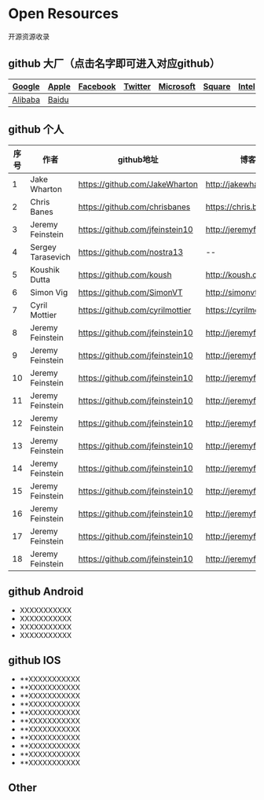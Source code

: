 ﻿# Open Resources

  开源资源收录

## github 大厂（点击名字即可进入对应github）

| [Google](https://github.com/google) | [Apple](https://github.com/apple) | [Facebook](https://github.com/facebook)  |[Twitter](https://github.com/twitter)    | [Microsoft](https://github.com/microsoft)          |  [Square](https://github.com/square)   |   [Intel](https://github.com/intel)      |      [IBM](https://github.com/ibm)          |       [Tencent](https://github.com/tencent)     |
| ----| ---------------------------------------- | ------------------- | ---------------- |---------------- |---------------- |---------------- |---------------- |---------------- |
| [Alibaba](https://github.com/alibaba) | [Baidu](https://github.com/baidu) |  |  |  |


## github 个人

| 序号 | 作者                                      | github地址                |博客地址               | 描述               |
| ----| ---------------------------------------- | ------------------- | ---------------- |---------------- |
| 1 | Jake Wharton | https://github.com/JakeWharton | http://jakewharton.com/ |For Android|
| 2 | Chris Banes | https://github.com/chrisbanes | https://chris.banes.me/ | -- |
| 3 | Jeremy Feinstein | https://github.com/jfeinstein10 | http://jeremyfeinstein.com/ | -- |
| 4 | Sergey Tarasevich | https://github.com/nostra13 | -- | -- |
| 5 | Koushik Dutta | https://github.com/koush | http://koush.com/ | -- |
| 6 | Simon Vig  | https://github.com/SimonVT | http://simonvt.net/ | -- |
| 7 | Cyril Mottier | https://github.com/cyrilmottier | https://cyrilmottier.com/ | -- |
| 8 | Jeremy Feinstein | https://github.com/jfeinstein10 | http://jeremyfeinstein.com/ | -- |
| 9 | Jeremy Feinstein | https://github.com/jfeinstein10 | http://jeremyfeinstein.com/ | -- |
| 10 | Jeremy Feinstein | https://github.com/jfeinstein10 | http://jeremyfeinstein.com/ | -- |
| 11 | Jeremy Feinstein | https://github.com/jfeinstein10 | http://jeremyfeinstein.com/ | -- |
| 12 | Jeremy Feinstein | https://github.com/jfeinstein10 | http://jeremyfeinstein.com/ | -- |
| 13 | Jeremy Feinstein | https://github.com/jfeinstein10 | http://jeremyfeinstein.com/ | -- |
| 14 | Jeremy Feinstein | https://github.com/jfeinstein10 | http://jeremyfeinstein.com/ | -- |
| 15 | Jeremy Feinstein | https://github.com/jfeinstein10 | http://jeremyfeinstein.com/ | -- |
| 16 | Jeremy Feinstein | https://github.com/jfeinstein10 | http://jeremyfeinstein.com/ | -- |
| 17 | Jeremy Feinstein | https://github.com/jfeinstein10 | http://jeremyfeinstein.com/ | -- |
| 18 | Jeremy Feinstein | https://github.com/jfeinstein10 | http://jeremyfeinstein.com/ | -- |



## github Android

- XXXXXXXXXXX
- XXXXXXXXXXX
- XXXXXXXXXXX
- XXXXXXXXXXX

## github IOS

- **XXXXXXXXXXX
- **XXXXXXXXXXX
- **XXXXXXXXXXX
- **XXXXXXXXXXX
- **XXXXXXXXXXX
- **XXXXXXXXXXX
- **XXXXXXXXXXX
- **XXXXXXXXXXX
- **XXXXXXXXXXX
- **XXXXXXXXXXX
- **XXXXXXXXXXX




## Other

